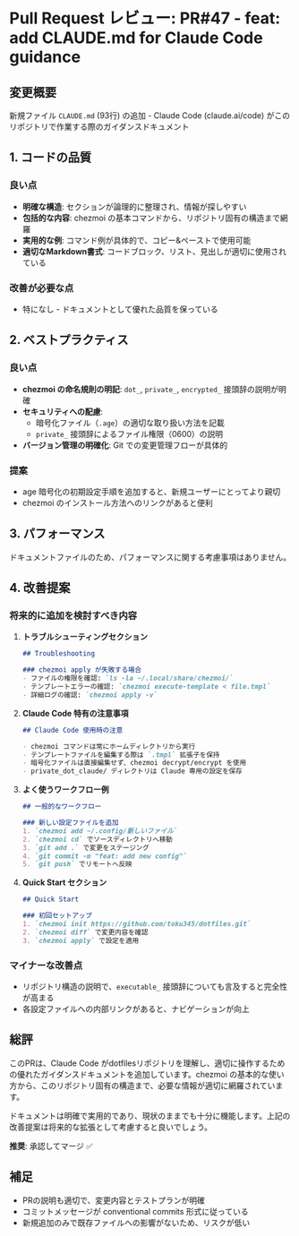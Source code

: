 # Pull Request レビュー: PR#47 - feat: add CLAUDE.md for Claude Code guidance

## 変更概要

新規ファイル `CLAUDE.md` (93行) の追加 - Claude Code (claude.ai/code) がこのリポジトリで作業する際のガイダンスドキュメント

## 1. コードの品質

### 良い点

- **明確な構造**: セクションが論理的に整理され、情報が探しやすい
- **包括的な内容**: chezmoi の基本コマンドから、リポジトリ固有の構造まで網羅
- **実用的な例**: コマンド例が具体的で、コピー&ペーストで使用可能
- **適切なMarkdown書式**: コードブロック、リスト、見出しが適切に使用されている

### 改善が必要な点

- 特になし - ドキュメントとして優れた品質を保っている

## 2. ベストプラクティス

### 良い点

- **chezmoi の命名規則の明記**: `dot_`, `private_`, `encrypted_` 接頭辞の説明が明確
- **セキュリティへの配慮**:
  - 暗号化ファイル（`.age`）の適切な取り扱い方法を記載
  - `private_` 接頭辞によるファイル権限（0600）の説明
- **バージョン管理の明確化**: Git での変更管理フローが具体的

### 提案

- age 暗号化の初期設定手順を追加すると、新規ユーザーにとってより親切
- chezmoi のインストール方法へのリンクがあると便利

## 3. パフォーマンス

ドキュメントファイルのため、パフォーマンスに関する考慮事項はありません。

## 4. 改善提案

### 将来的に追加を検討すべき内容

1. **トラブルシューティングセクション**

   ```markdown
   ## Troubleshooting

   ### chezmoi apply が失敗する場合
   - ファイルの権限を確認: `ls -la ~/.local/share/chezmoi/`
   - テンプレートエラーの確認: `chezmoi execute-template < file.tmpl`
   - 詳細ログの確認: `chezmoi apply -v`
   ```

2. **Claude Code 特有の注意事項**

   ```markdown
   ## Claude Code 使用時の注意

   - chezmoi コマンドは常にホームディレクトリから実行
   - テンプレートファイルを編集する際は `.tmpl` 拡張子を保持
   - 暗号化ファイルは直接編集せず、chezmoi decrypt/encrypt を使用
   - private_dot_claude/ ディレクトリは Claude 専用の設定を保存
   ```

3. **よく使うワークフロー例**

   ```markdown
   ## 一般的なワークフロー

   ### 新しい設定ファイルを追加
   1. `chezmoi add ~/.config/新しいファイル`
   2. `chezmoi cd` でソースディレクトリへ移動
   3. `git add .` で変更をステージング
   4. `git commit -m "feat: add new config"`
   5. `git push` でリモートへ反映
   ```

4. **Quick Start セクション**

   ```markdown
   ## Quick Start

   ### 初回セットアップ
   1. `chezmoi init https://github.com/toku345/dotfiles.git`
   2. `chezmoi diff` で変更内容を確認
   3. `chezmoi apply` で設定を適用
   ```

### マイナーな改善点

- リポジトリ構造の説明で、`executable_` 接頭辞についても言及すると完全性が高まる
- 各設定ファイルへの内部リンクがあると、ナビゲーションが向上

## 総評

このPRは、Claude Code がdotfilesリポジトリを理解し、適切に操作するための優れたガイダンスドキュメントを追加しています。chezmoi の基本的な使い方から、このリポジトリ固有の構造まで、必要な情報が適切に網羅されています。

ドキュメントは明確で実用的であり、現状のままでも十分に機能します。上記の改善提案は将来的な拡張として考慮すると良いでしょう。

**推奨**: 承認してマージ ✅

## 補足

- PRの説明も適切で、変更内容とテストプランが明確
- コミットメッセージが conventional commits 形式に従っている
- 新規追加のみで既存ファイルへの影響がないため、リスクが低い
